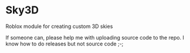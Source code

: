 # Sky3D
Roblox module for creating custom 3D skies

If someone can, please help me with uploading source code to the repo. I know how to do releases but not source code ;-;
